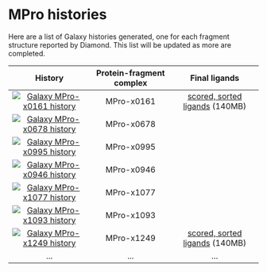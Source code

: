 # MPro histories

Here are a list of Galaxy histories generated, one for each fragment structure reported by Diamond. This list will be updated as more are completed.

| History | Protein-fragment complex | Final ligands |
|:--------:|:--------:|:--------:|
| [![Galaxy MPro-x0161 history](https://img.shields.io/static/v1?label=history&message=view&color=blue)](https://usegalaxy.eu/u/timdudgeon/h/mpro-x0161) | MPro-x0161 | [scored, sorted ligands](https://usegalaxy.eu/datasets/11ac94870d0bb33a9a2ab440b38279a5/display?to_ext=sdf) (140MB) |
| [![Galaxy MPro-x0678 history](https://img.shields.io/static/v1?label=history&message=view&color=blue)](https://usegalaxy.eu/u/timdudgeon/h/mpro-x0678) | MPro-x0678 | |
| [![Galaxy MPro-x0995 history](https://img.shields.io/static/v1?label=history&message=view&color=blue)](https://usegalaxy.eu/u/timdudgeon/h/mpro-x0995) | MPro-x0995 | |
| [![Galaxy MPro-x0946 history](https://img.shields.io/static/v1?label=history&message=view&color=blue)](https://usegalaxy.eu/u/timdudgeon/h/mpro-x0946) | MPro-x0946 | |
| [![Galaxy MPro-x1077 history](https://img.shields.io/static/v1?label=history&message=view&color=blue)](https://usegalaxy.eu/u/timdudgeon/h/mpro-x1077) | MPro-x1077 | |
| [![Galaxy MPro-x1093 history](https://img.shields.io/static/v1?label=history&message=view&color=blue)](https://usegalaxy.eu/u/timdudgeon/h/mpro-x1093) | MPro-x1093 | |
| [![Galaxy MPro-x1249 history](https://img.shields.io/static/v1?label=history&message=view&color=blue)](https://usegalaxy.eu/u/timdudgeon/h/mpro-x1249) | MPro-x1249 | [scored, sorted ligands](https://usegalaxy.eu/datasets/11ac94870d0bb33a067edc6c9151f29c/display?to_ext=sdf) (140MB) |
| ... | ... | ... |

